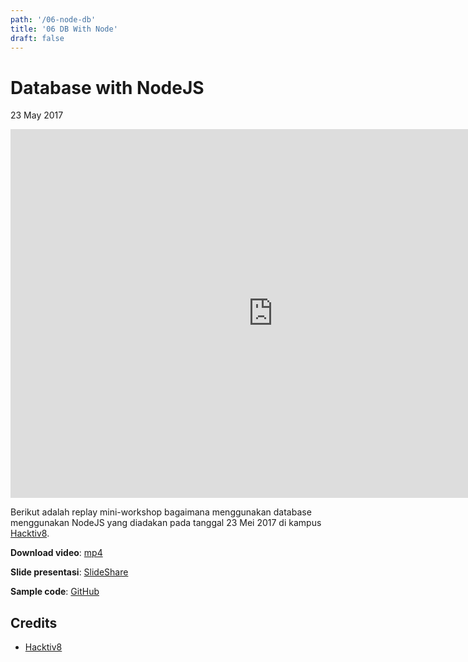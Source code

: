 ```yaml
---
path: '/06-node-db'
title: '06 DB With Node'
draft: false
---
```


# Database with NodeJS

23 May 2017
<iframe width="840" height="590" src="https://www.youtube.com/embed/PWhRbMsBeho" frameborder="0" allowfullscreen></iframe>

Berikut adalah replay mini-workshop bagaimana menggunakan database menggunakan NodeJS yang diadakan pada tanggal 23 Mei 2017 di kampus [Hacktiv8](https://hacktiv8.com/).


**Download video**: [mp4](/static/videos/06-node-db.mp4)

**Slide presentasi**: [SlideShare](https://www.slideshare.net/rizafahmi/databases-and-nodejs)

**Sample code**: [GitHub](https://github.com/rizafahmi/hacktivcash-server)


## Credits

* [Hacktiv8](https://hacktiv8.com/)
